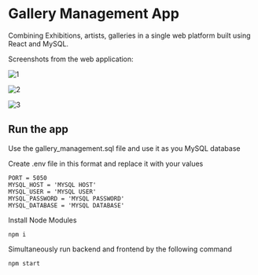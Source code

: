 # Gallery Management App

Combining Exhibitions, artists, galleries in a single web platform built using React and MySQL. 

Screenshots from the web application:

![1](https://github.com/user-attachments/assets/6f476a51-1e1c-4a26-b60b-b824897856f6)

![2](https://github.com/user-attachments/assets/fc114380-d337-4fe8-8be8-b0c84d55af4c)

![3](https://github.com/user-attachments/assets/5ca1f9d0-62ab-42e5-8e7a-c5b29a1cd885)

## Run the app

Use the gallery_management.sql file and use it as you MySQL database

Create .env file in this format and replace it with your values

```
PORT = 5050
MYSQL_HOST = 'MYSQL HOST'
MYSQL_USER = 'MYSQL USER'
MYSQL_PASSWORD = 'MYSQL PASSWORD'
MYSQL_DATABASE = 'MYSQL DATABASE'
```

Install Node Modules

```
npm i
```

Simultaneously run backend and frontend by the following command

```
npm start
```
